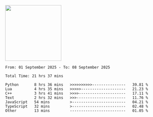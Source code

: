 <img height="180em" src="https://github-readme-stats-eight-theta.vercel.app/api?username=bkundev&show_icons=true&theme=radical&include_all_commits=true&count_private=true"/>
<!--START_SECTION:waka-->

```all_time
From: 01 September 2025 - To: 08 September 2025

Total Time: 21 hrs 37 mins

Python       8 hrs 36 mins   >>>>>>>>>>---------------   39.81 %
Lua          4 hrs 35 mins   >>>>>--------------------   21.23 %
C++          3 hrs 41 mins   >>>>---------------------   17.11 %
Text         2 hrs 32 mins   >>>----------------------   11.76 %
JavaScript   54 mins         >------------------------   04.21 %
TypeScript   32 mins         >------------------------   02.48 %
Other        13 mins         -------------------------   01.05 %
```

<!--END_SECTION:waka-->
